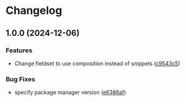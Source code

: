 # Changelog

## 1.0.0 (2024-12-06)


### Features

* Change fieldset to use composition instead of snippets ([c9543c5](https://github.com/ieedan/shadcn-svelte-extras/commit/c9543c5df9d172fa3c0d8a127a6782c1bb98aaa6))


### Bug Fixes

* specify package manager version ([e6386af](https://github.com/ieedan/shadcn-svelte-extras/commit/e6386af65cfa13df6b852d2461a6ea5527f2d8e2))
